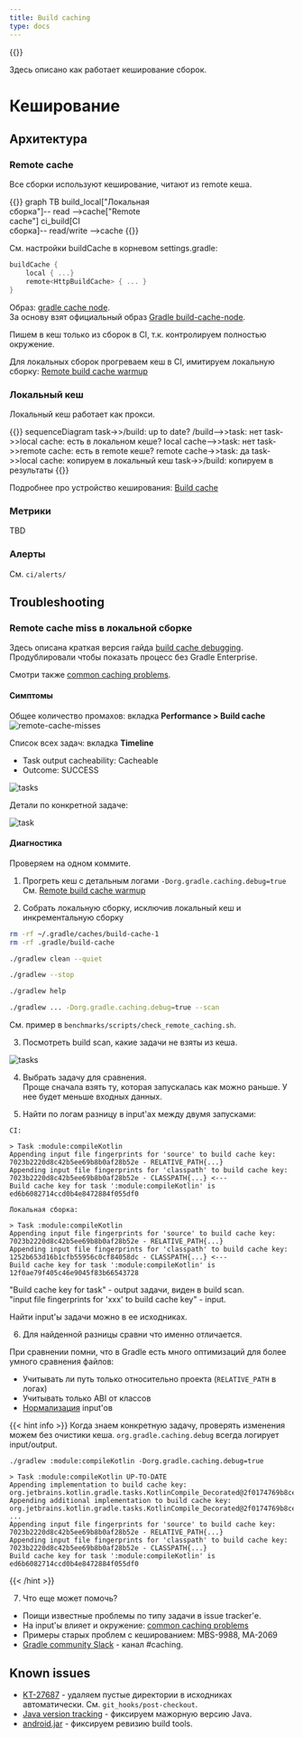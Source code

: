 ```yaml
---
title: Build caching
type: docs
---
```


{{<avito page>}}

Здесь описано как работает кеширование сборок.

# Кеширование

## Архитектура

### Remote cache

Все сборки используют кеширование, читают из remote кеша.

{{<mermaid>}}
graph TB
    build_local["Локальная<br/>сборка"]-- read -->cache["Remote<br>cache"]
    ci_build[CI<br/>сборка]-- read/write -->cache
{{</mermaid>}}

См. настройки buildCache в корневом settings.gradle:

```kotlin
buildCache {
    local { ...}
    remote<HttpBuildCache> { ... }
}
```

Образ: [gradle cache node](https://github.com/avito-tech/avito-android/tree/develop/ci/docker/gradle-cache-node).\
За основу взят официальный образ [Gradle build-cache-node](https://hub.docker.com/r/gradle/build-cache-node).

Пишем в кеш только из сборок в CI, т.к. контролируем полностью окружение.

Для локальных сборок прогреваем кеш в CI, имитируем локальную сборку: 
[Remote build cache warmup](http://links.k.avito.ru/Tx)

### Локальный кеш

Локальный кеш работает как прокси.

{{<mermaid>}}
sequenceDiagram
    task->>/build: up to date?
    /build-->>task: нет
    task->>local cache: есть в локальном кеше?
    local cache-->>task: нет
    task->>remote cache: есть в remote кеше?
    remote cache->>task: да
    task->>local cache: копируем в локальный кеш
    task->>/build: копируем в результаты
{{</mermaid>}}

Подробнее про устройство кеширования: [Build cache](https://docs.gradle.org/current/userguide/build_cache.html)

### Метрики

TBD

### Алерты

Cм. `ci/alerts/`

## Troubleshooting

### Remote cache miss в локальной сборке

Здесь описана краткая версия гайда [build cache debugging](https://docs.gradle.org/nightly/userguide/build_cache_debugging.html).
Продублировали чтобы показать процесс без Gradle Enterprise.

Смотри также [common caching problems](https://docs.gradle.org/nightly/userguide/common_caching_problems.html).

#### Симптомы

Общее количество промахов: вкладка **Performance > Build cache**
![remote-cache-misses](https://user-images.githubusercontent.com/1104540/100124960-4f432900-2e8d-11eb-8efa-a84d8675928c.png)

Список всех задач: вкладка **Timeline**

- Task output cacheability: Cacheable
- Outcome: SUCCESS

![tasks](https://user-images.githubusercontent.com/1104540/100125051-66821680-2e8d-11eb-8b70-27c493b493ac.png)

Детали по конкретной задаче:

![task](https://user-images.githubusercontent.com/1104540/100125446-dabcba00-2e8d-11eb-88e1-afda77793072.png)

#### Диагностика

Проверяем на одном коммите.

1. Прогреть кеш с детальным логами `-Dorg.gradle.caching.debug=true`\
См. [Remote build cache warmup](http://links.k.avito.ru/Tx)

2. Собрать локальную сборку, исключив локальный кеш и инкрементальную сборку

```sh
rm -rf ~/.gradle/caches/build-cache-1
rm -rf .gradle/build-cache

./gradlew clean --quiet

./gradlew --stop

./gradlew help

./gradlew ... -Dorg.gradle.caching.debug=true --scan
```

См. пример в `benchmarks/scripts/check_remote_caching.sh`.

3. Посмотреть build scan, какие задачи не взяты из кеша.

![tasks](https://user-images.githubusercontent.com/1104540/100125051-66821680-2e8d-11eb-8b70-27c493b493ac.png)

4. Выбрать задачу для сравнения.\
Проще сначала взять ту, которая запускалась как можно раньше. У нее будет меньше входных данных.

5. Найти по логам разницу в input'ах между двумя запусками:

```text
CI:

> Task :module:compileKotlin
Appending input file fingerprints for 'source' to build cache key: 7023b2220d8c42b5ee69b8b0af28b52e - RELATIVE_PATH{...}
Appending input file fingerprints for 'classpath' to build cache key: 7023b2220d8c42b5ee69b8b0af28b52e - CLASSPATH{...} <---
Build cache key for task ':module:compileKotlin' is ed6b6082714ccd0b4e8472884f055df0

Локальная сборка:

> Task :module:compileKotlin
Appending input file fingerprints for 'source' to build cache key: 7023b2220d8c42b5ee69b8b0af28b52e - RELATIVE_PATH{...}
Appending input file fingerprints for 'classpath' to build cache key: 1252b653d16b1cfb55956c0cf84058dc - CLASSPATH{...} <---
Build cache key for task ':module:compileKotlin' is 12f0ae79f405c46e9045f83b66543728
```

"Build cache key for task" - output задачи, виден в build scan.\
"input file fingerprints for 'xxx' to build cache key" - input.

Найти input'ы задачи можно в ее исходниках.

6. Для найденной разницы сравни что именно отличается.

При сравнении помни, что в Gradle есть много оптимизаций для более умного сравнения файлов:

- Учитывать ли путь только относительно проекта (`RELATIVE_PATH` в логах)
- Учитывать только ABI от классов
- [Нормализация](https://docs.gradle.org/nightly/userguide/build_cache_concepts.html#normalization) input'ов

{{< hint info >}}
Когда знаем конкретную задачу, проверять изменения можем без очистики кеша.
`org.gradle.caching.debug` всегда логирует input/output. 

```text
./gradlew :module:compileKotlin -Dorg.gradle.caching.debug=true

> Task :module:compileKotlin UP-TO-DATE
Appending implementation to build cache key: org.jetbrains.kotlin.gradle.tasks.KotlinCompile_Decorated@2f0174769b8ce32d370ff13bae07baee
Appending additional implementation to build cache key: org.jetbrains.kotlin.gradle.tasks.KotlinCompile_Decorated@2f0174769b8ce32d370ff13bae07baee
...
Appending input file fingerprints for 'source' to build cache key: 7023b2220d8c42b5ee69b8b0af28b52e - RELATIVE_PATH{...}
Appending input file fingerprints for 'classpath' to build cache key: 7023b2220d8c42b5ee69b8b0af28b52e - CLASSPATH{...}
Build cache key for task ':module:compileKotlin' is ed6b6082714ccd0b4e8472884f055df0
```

{{< /hint >}}

7. Что еще может помочь?

- Поищи известные проблемы по типу задачи в issue tracker'е.
- На input'ы влияет и окружение: [common caching problems](https://docs.gradle.org/nightly/userguide/common_caching_problems.html)
- Примеры старых проблем с кешированием: MBS-9988, MA-2069
- [Gradle community Slack](https://gradle-community.slack.com/) - канал #caching.

## Known issues

- [KT-27687](https://youtrack.jetbrains.com/issue/KT-27687) - удаляем пустые директории в исходниках автоматически. См. `git_hooks/post-checkout`.
- [Java version tracking](https://avito-tech.github.io/avito-android/docs/projects/buildchecks/#java-version) - фиксируем мажорную версию Java.
- [android.jar](https://avito-tech.github.io/avito-android/docs/projects/buildchecks/#android-sdk-version) - фиксируем ревизию build tools.
